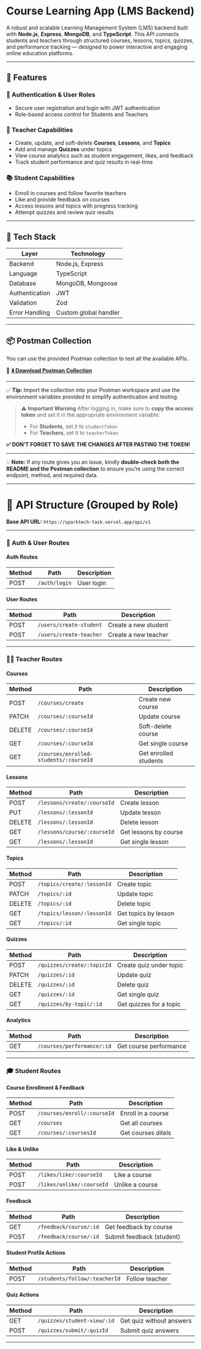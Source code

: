 # Course Learning App (LMS Backend)

A robust and scalable Learning Management System (LMS) backend built with **Node.js**, **Express**, **MongoDB**, and **TypeScript**. This API connects students and teachers through structured courses, lessons, topics, quizzes, and performance tracking — designed to power interactive and engaging online education platforms.

---

## 🚀 Features

### 👥 Authentication & User Roles

* Secure user registration and login with JWT authentication
* Role-based access control for Students and Teachers

### 🎯 Teacher Capabilities

* Create, update, and soft-delete **Courses**, **Lessons**, and **Topics**
* Add and manage **Quizzes** under topics
* View course analytics such as student engagement, likes, and feedback
* Track student performance and quiz results in real-time

### 📚 Student Capabilities

* Enroll in courses and follow favorite teachers
* Like and provide feedback on courses
* Access lessons and topics with progress tracking
* Attempt quizzes and review quiz results

---

## 🧰 Tech Stack

| Layer          | Technology            |
| -------------- | --------------------- |
| Backend        | Node.js, Express      |
| Language       | TypeScript            |
| Database       | MongoDB, Mongoose     |
| Authentication | JWT                   |
| Validation     | Zod                   |
| Error Handling | Custom global handler |

---



## 📦 Postman Collection

You can use the provided Postman collection to test all the available APIs.

🔗 **[⬇️ Download Postman Collection](https://drive.google.com/uc?export=download&id=1_Ld3avm3WkRq0OfqYe6KuM2jybcGQH9q)**

---

✅ **Tip:**
Import the collection into your Postman workspace and use the environment variables provided to simplify authentication and testing.

> ⚠️ **Important Warning**
> After logging in, make sure to **copy the access token** and set it in the appropriate environment variable:
>
> * For **Students**, set it to `studentToken`
> * For **Teachers**, set it to `teacherToken`

**✅ DON’T FORGET TO SAVE THE CHANGES AFTER PASTING THE TOKEN!**

---

💡 **Note:**
If any route gives you an issue, kindly **double-check both the README and the Postman collection** to ensure you’re using the correct endpoint, method, and required data.



---

# 📘 API Structure (Grouped by Role)

**Base API URL:** `https://sparktech-task.vercel.app/api/v1`

---

### 🔐 **Auth & User Routes**

#### Auth Routes

| Method | Path          | Description |
| ------ | ------------- | ----------- |
| POST   | `/auth/login` | User login  |

#### User Routes

| Method | Path                    | Description          |
| ------ | ----------------------- | -------------------- |
| POST   | `/users/create-student` | Create a new student |
| POST   | `/users/create-teacher` | Create a new teacher |

---

### 👩‍🏫 **Teacher Routes**

#### Courses

| Method | Path                      | Description            |
| ------ | ------------------------- | ---------------------- |
| POST   | `/courses/create`          | Create new course      |
| PATCH  | `/courses/:courseId`       | Update course          |
| DELETE | `/courses/:courseId`       | Soft-delete course     |
| GET    | `/courses/:courseId`       | Get single course      |
| GET    | `/courses/enrolled-students/:courseId` | Get enrolled students |

#### Lessons

| Method | Path                        | Description           |
| ------ | --------------------------- | --------------------- |
| POST   | `/lessons/create/:courseId` | Create lesson         |
| PUT    | `/lessons/:lessonId`        | Update lesson         |
| DELETE | `/lessons/:lessonId`        | Delete lesson         |
| GET    | `/lessons/course/:courseId` | Get lessons by course |
| GET    | `/lessons/:lessonId`        | Get single lesson     |

#### Topics

| Method | Path                       | Description          |
| ------ | -------------------------- | -------------------- |
| POST   | `/topics/create/:lessonId` | Create topic         |
| PATCH  | `/topics/:id`              | Update topic         |
| DELETE | `/topics/:id`              | Delete topic         |
| GET    | `/topics/lesson/:lessonId` | Get topics by lesson |
| GET    | `/topics/:id`              | Get single topic     |

#### Quizzes

| Method | Path                       | Description             |
| ------ | -------------------------- | ----------------------- |
| POST   | `/quizzes/create/:topicId` | Create quiz under topic |
| PATCH  | `/quizzes/:id`             | Update quiz             |
| DELETE | `/quizzes/:id`             | Delete quiz             |
| GET    | `/quizzes/:id`             | Get single quiz         |
| GET    | `/quizzes/by-topic/:id`    | Get quizzes for a topic |

#### Analytics

| Method | Path                       | Description             |
| ------ | -------------------------- | ----------------------- |
| GET    | `/courses/performance/:id`  | Get course performance  |

---

### 🎓 **Student Routes**

#### Course Enrollment & Feedback

| Method | Path                            | Description           |
| ------ | ------------------------------- | --------------------- |
| POST   | `/courses/enroll/:courseId`      | Enroll in a course    |
| GET    | `/courses`                       | Get all courses       |
| GET    | `/courses/:coursesId`                       | Get courses ditels       |

#### Like & Unlike

| Method | Path                | Description     |
| ------ | ------------------- | --------------- |
| POST   | `/likes/like/:courseId`   | Like a course   |
| POST   | `/likes/unlike/:courseId` | Unlike a course |

#### Feedback

| Method | Path                   | Description               |
| ------ | ---------------------- | ------------------------- |
| GET    | `/feedback/course/:id` | Get feedback by course    |
| POST   | `/feedback/course/:id` | Submit feedback (student) |

#### Student Profile Actions

| Method | Path                         | Description              |
| ------ | ---------------------------- | ------------------------ |
| POST   | `/students/follow/:teacherId` | Follow teacher           |

#### Quiz Actions

| Method | Path                        | Description              |
| ------ | --------------------------- | ------------------------ |
| GET    | `/quizzes/student-view/:id` | Get quiz without answers |
| POST   | `/quizzes/submit/:quizId`   | Submit quiz answers      |

---























































